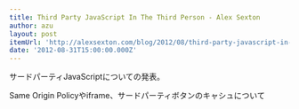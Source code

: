 ```yaml
---
title: Third Party JavaScript In The Third Person - Alex Sexton
author: azu
layout: post
itemUrl: 'http://alexsexton.com/blog/2012/08/third-party-javascript-in-the-third-person'
date: '2012-08-31T15:00:00.000Z'
---
```

サードパーティJavaScriptについての発表。

Same Origin Policyやiframe、サードパーティボタンのキャシュについて
